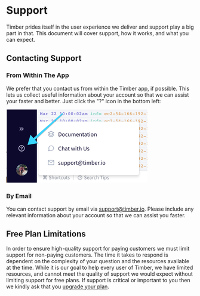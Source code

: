 # Support

Timber prides itself in the user experience we deliver and support play a big part in that. This document will cover support, how it works, and what you can expect.

## Contacting Support

### From Within The App

We prefer that you contact us from within the Timber app, if possible. This lets us collect useful information about your account so that we can assist your faster and better. Just click the "?" icon in the bottom left:

![](../.gitbook/assets/support.png)

### By Email

You can contact support by email via support@timber.io. Please include any relevant information about your account so that we can assist you faster.

## Free Plan Limitations

In order to ensure high-quality support for paying customers we must limit support for non-paying customers. The time it takes to respond is dependent on the complexity of your question and the resources available at the time. While it is our goal to help every user of Timber, we have limited resources, and cannot meet the quality of support we would expect without limiting support for free plans. If support is critical or important to you then we kindly ask that you [upgrade your plan](../usage/account-management/billing.md#changing-plans).


